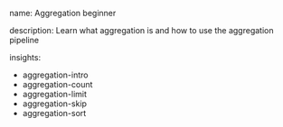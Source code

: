 name: Aggregation beginner

description: Learn what aggregation is and how to use the aggregation pipeline 

insights:
  - aggregation-intro
  - aggregation-count
  - aggregation-limit
  - aggregation-skip
  - aggregation-sort